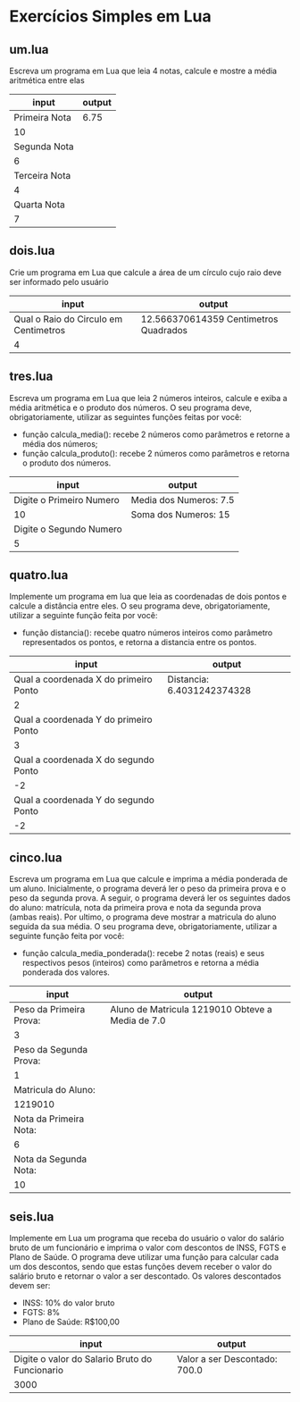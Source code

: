 # Exercícios Simples em Lua

## um.lua
Escreva um programa em Lua que leia 4 notas, calcule e mostre a média aritmética entre elas

input         |output|
--------------|------|
Primeira Nota |6.75  |
10            |      |
Segunda Nota  |      |
6             |      |
Terceira Nota |      |
4             |      |
Quarta Nota   |      |
7             |      |

## dois.lua
Crie um programa em Lua que calcule a área de um círculo cujo raio deve ser informado pelo usuário

input                                |output                               |
-------------------------------------|-------------------------------------|
Qual o Raio do Circulo em Centimetros|12.566370614359 Centimetros Quadrados|
4                                    |                                     |

## tres.lua
Escreva um programa em Lua que leia 2 números inteiros, calcule e exiba a média
aritmética e o produto dos números. O seu programa deve, obrigatoriamente, utilizar as
seguintes funções feitas por você:
 * função calcula_media(): recebe 2 números como parâmetros e retorne a
 média dos números;
 * função calcula_produto(): recebe 2 números como parâmetros e retorna o
 produto dos números.

input                   |output                |
------------------------|----------------------|
Digite o Primeiro Numero|Media dos Numeros: 7.5|
10                      |Soma dos Numeros: 15  |
Digite o Segundo Numero |                      |
5                       |                      |

## quatro.lua
Implemente um programa em lua que leia as coordenadas de dois pontos e calcule a
distância entre eles.
O seu programa deve, obrigatoriamente, utilizar a seguinte função feita por você:
 * função distancia(): recebe quatro números inteiros como parâmetro
 representados os pontos, e retorna a distancia entre os pontos.
 
input                                |output                    |
-------------------------------------|--------------------------|
Qual a coordenada X do primeiro Ponto|Distancia: 6.4031242374328|
2                                    |                          |
Qual a coordenada Y do primeiro Ponto|                          |
3                                    |                          |
Qual a coordenada X do segundo Ponto |                          |
-2                                   |                          |
Qual a coordenada Y do segundo Ponto |                          |
-2                                   |                          |

## cinco.lua
Escreva um programa em Lua que calcule e imprima a média ponderada de um aluno.
Inicialmente, o programa deverá ler o peso da primeira prova e o peso da segunda prova.
A seguir, o programa deverá ler os seguintes dados do aluno: matrícula, nota da primeira
prova e nota da segunda prova (ambas reais). Por ultimo, o programa deve mostrar a
matricula do aluno seguida da sua média. O seu programa deve, obrigatoriamente, utilizar
a seguinte função feita por você:
 * função calcula_media_ponderada(): recebe 2 notas (reais) e seus respectivos
 pesos (inteiros) como parâmetros e retorna a média ponderada dos valores.
 
input                    |output                                          |
-------------------------|------------------------------------------------|
Peso da Primeira Prova:  |Aluno de Matricula 1219010 Obteve a Media de 7.0|
3                        |                                                |
Peso da Segunda Prova:   |                                                |
1                        |                                                |
Matricula do Aluno:      |                                                |
1219010                  |                                                |
Nota da Primeira Nota:   |                                                |
6                        |                                                |
Nota da Segunda Nota:    |                                                |
10                       |                                                |

## seis.lua
Implemente em Lua um programa que receba do usuário o valor do salário bruto de um
funcionário e imprima o valor com descontos de INSS, FGTS e Plano de Saúde. O programa
deve utilizar uma função para calcular cada um dos descontos, sendo que estas funções
devem receber o valor do salário bruto e retornar o valor a ser descontado. Os valores
descontados devem ser:
 * INSS: 10% do valor bruto
 * FGTS: 8%
 * Plano de Saúde: R$100,00
 
input                                         |output                          |
----------------------------------------------|--------------------------------|
Digite o valor do Salario Bruto do Funcionario|Valor a ser Descontado: 700.0   |
3000                                          |                                |
